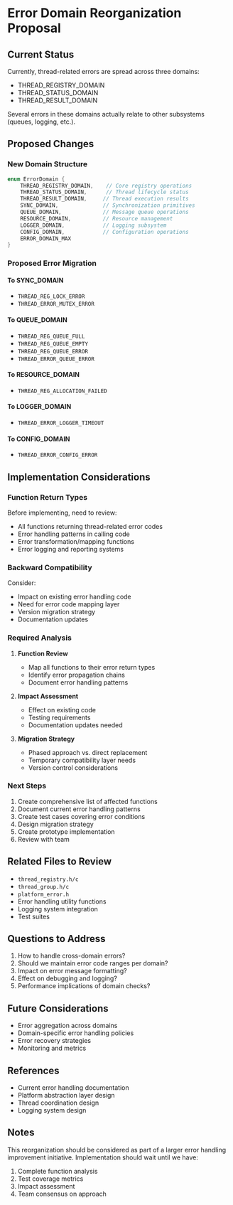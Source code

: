 # Error Domain Reorganization Proposal

## Current Status
Currently, thread-related errors are spread across three domains:
- THREAD_REGISTRY_DOMAIN
- THREAD_STATUS_DOMAIN
- THREAD_RESULT_DOMAIN

Several errors in these domains actually relate to other subsystems (queues, logging, etc.).

## Proposed Changes

### New Domain Structure
```c
enum ErrorDomain {
    THREAD_REGISTRY_DOMAIN,    // Core registry operations
    THREAD_STATUS_DOMAIN,      // Thread lifecycle status
    THREAD_RESULT_DOMAIN,     // Thread execution results
    SYNC_DOMAIN,              // Synchronization primitives
    QUEUE_DOMAIN,             // Message queue operations
    RESOURCE_DOMAIN,          // Resource management
    LOGGER_DOMAIN,            // Logging subsystem
    CONFIG_DOMAIN,            // Configuration operations
    ERROR_DOMAIN_MAX
}
```

### Proposed Error Migration

#### To SYNC_DOMAIN
- `THREAD_REG_LOCK_ERROR`
- `THREAD_ERROR_MUTEX_ERROR`

#### To QUEUE_DOMAIN
- `THREAD_REG_QUEUE_FULL`
- `THREAD_REG_QUEUE_EMPTY`
- `THREAD_REG_QUEUE_ERROR`
- `THREAD_ERROR_QUEUE_ERROR`

#### To RESOURCE_DOMAIN
- `THREAD_REG_ALLOCATION_FAILED`

#### To LOGGER_DOMAIN
- `THREAD_ERROR_LOGGER_TIMEOUT`

#### To CONFIG_DOMAIN
- `THREAD_ERROR_CONFIG_ERROR`

## Implementation Considerations

### Function Return Types
Before implementing, need to review:
- All functions returning thread-related error codes
- Error handling patterns in calling code
- Error transformation/mapping functions
- Error logging and reporting systems

### Backward Compatibility
Consider:
- Impact on existing error handling code
- Need for error code mapping layer
- Version migration strategy
- Documentation updates

### Required Analysis
1. **Function Review**
   - Map all functions to their error return types
   - Identify error propagation chains
   - Document error handling patterns

2. **Impact Assessment**
   - Effect on existing code
   - Testing requirements
   - Documentation updates needed

3. **Migration Strategy**
   - Phased approach vs. direct replacement
   - Temporary compatibility layer needs
   - Version control considerations

### Next Steps
1. Create comprehensive list of affected functions
2. Document current error handling patterns
3. Create test cases covering error conditions
4. Design migration strategy
5. Create prototype implementation
6. Review with team

## Related Files to Review
- `thread_registry.h/c`
- `thread_group.h/c`
- `platform_error.h`
- Error handling utility functions
- Logging system integration
- Test suites

## Questions to Address
1. How to handle cross-domain errors?
2. Should we maintain error code ranges per domain?
3. Impact on error message formatting?
4. Effect on debugging and logging?
5. Performance implications of domain checks?

## Future Considerations
- Error aggregation across domains
- Domain-specific error handling policies
- Error recovery strategies
- Monitoring and metrics

## References
- Current error handling documentation
- Platform abstraction layer design
- Thread coordination design
- Logging system design

## Notes
This reorganization should be considered as part of a larger error handling improvement initiative. Implementation should wait until we have:
1. Complete function analysis
2. Test coverage metrics
3. Impact assessment
4. Team consensus on approach